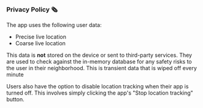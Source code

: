 ### Privacy Policy 🗞️

The app uses the following user data:
- Precise live location
- Coarse live location

This data is **not** stored on the device or sent to third-party services. They are used to check against the in-memory database for any safety risks to the user in their neighborhood. This is transient data that is wiped off every minute

Users also have the option to disable location tracking when their app is turned off. This involves simply clicking the app's "Stop location tracking" button.
